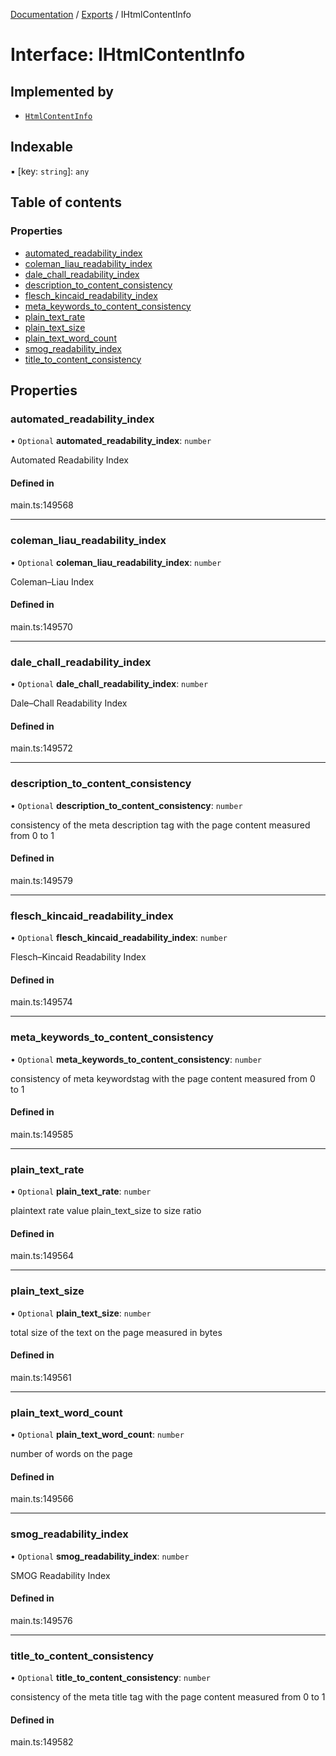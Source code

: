 [Documentation](../README.md) / [Exports](../modules.md) / IHtmlContentInfo

# Interface: IHtmlContentInfo

## Implemented by

- [`HtmlContentInfo`](../classes/HtmlContentInfo.md)

## Indexable

▪ [key: `string`]: `any`

## Table of contents

### Properties

- [automated\_readability\_index](IHtmlContentInfo.md#automated_readability_index)
- [coleman\_liau\_readability\_index](IHtmlContentInfo.md#coleman_liau_readability_index)
- [dale\_chall\_readability\_index](IHtmlContentInfo.md#dale_chall_readability_index)
- [description\_to\_content\_consistency](IHtmlContentInfo.md#description_to_content_consistency)
- [flesch\_kincaid\_readability\_index](IHtmlContentInfo.md#flesch_kincaid_readability_index)
- [meta\_keywords\_to\_content\_consistency](IHtmlContentInfo.md#meta_keywords_to_content_consistency)
- [plain\_text\_rate](IHtmlContentInfo.md#plain_text_rate)
- [plain\_text\_size](IHtmlContentInfo.md#plain_text_size)
- [plain\_text\_word\_count](IHtmlContentInfo.md#plain_text_word_count)
- [smog\_readability\_index](IHtmlContentInfo.md#smog_readability_index)
- [title\_to\_content\_consistency](IHtmlContentInfo.md#title_to_content_consistency)

## Properties

### automated\_readability\_index

• `Optional` **automated\_readability\_index**: `number`

Automated Readability Index

#### Defined in

main.ts:149568

___

### coleman\_liau\_readability\_index

• `Optional` **coleman\_liau\_readability\_index**: `number`

Coleman–Liau Index

#### Defined in

main.ts:149570

___

### dale\_chall\_readability\_index

• `Optional` **dale\_chall\_readability\_index**: `number`

Dale–Chall Readability Index

#### Defined in

main.ts:149572

___

### description\_to\_content\_consistency

• `Optional` **description\_to\_content\_consistency**: `number`

consistency of the meta description tag with the page content
measured from 0 to 1

#### Defined in

main.ts:149579

___

### flesch\_kincaid\_readability\_index

• `Optional` **flesch\_kincaid\_readability\_index**: `number`

Flesch–Kincaid Readability Index

#### Defined in

main.ts:149574

___

### meta\_keywords\_to\_content\_consistency

• `Optional` **meta\_keywords\_to\_content\_consistency**: `number`

consistency of meta keywordstag with the page content
measured from 0 to 1

#### Defined in

main.ts:149585

___

### plain\_text\_rate

• `Optional` **plain\_text\_rate**: `number`

plaintext rate value
plain_text_size to size ratio

#### Defined in

main.ts:149564

___

### plain\_text\_size

• `Optional` **plain\_text\_size**: `number`

total size of the text on the page measured in bytes

#### Defined in

main.ts:149561

___

### plain\_text\_word\_count

• `Optional` **plain\_text\_word\_count**: `number`

number of words on the page

#### Defined in

main.ts:149566

___

### smog\_readability\_index

• `Optional` **smog\_readability\_index**: `number`

SMOG Readability Index

#### Defined in

main.ts:149576

___

### title\_to\_content\_consistency

• `Optional` **title\_to\_content\_consistency**: `number`

consistency of the meta title tag with the page content
measured from 0 to 1

#### Defined in

main.ts:149582

